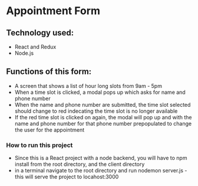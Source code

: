 # Appointment Form

## Technology used:
*  React and Redux
*  Node.js
##  Functions of this form:
*  A screen that shows a list of hour long slots from 9am - 5pm
*  When a time slot is clicked, a modal pops up which asks for name and phone number
*  When the name and phone number are submitted, the time slot selected should change to red indecating the time slot is no longer available
* If the red time slot is clicked on again, the modal will pop up and with the name and phone number for that phone number prepopulated to change the user for the appointment

###  How to run this project
*  Since this is a React project with a node backend, you will have to npm install from the root directory, and the client directory
*  in a terminal navigate to the root directory and run nodemon server.js - this will serve the project to locahost:3000
